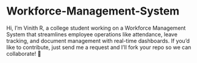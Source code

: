# Workforce-Management-System
Hi, I’m Vinith R, a college student working on a Workforce Management System that streamlines employee operations like attendance, leave tracking, and document management with real-time dashboards. If you’d like to contribute, just send me a request and I’ll fork your repo so we can collaborate! 🚀

